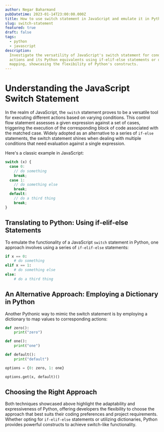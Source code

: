 ```yaml
---
author: Negar Baharmand
pubDatetime: 2023-01-14T23:00:00.000Z
title: How to use switch statement in JavaScript and emulate it in Python?
slug: switch-statement
featured: true
draft: false
tags:
  - python
  - javascript
description:
  Investigate the versatility of JavaScript's switch statement for conditional
  actions and its Python equivalents using if-elif-else statements or dictionary
  mapping, showcasing the flexibility of Python's constructs.
---
```


# Understanding the JavaScript Switch Statement

In the realm of JavaScript, the `switch` statement proves to be a versatile tool for executing different actions based on varying conditions. This control flow statement assesses a given expression against a set of cases, triggering the execution of the corresponding block of code associated with the matched case. Widely adopted as an alternative to a series of `if-else` statements, the switch statement shines when dealing with multiple conditions that need evaluation against a single expression.

Here's a classic example in JavaScript:

```javascript
switch (x) {
  case 0:
    // do something
    break;
  case 1:
    // do something else
    break;
  default:
    // do a third thing
    break;
}
```

## Translating to Python: Using if-elif-else Statements

To emulate the functionality of a JavaScript `switch` statement in Python, one approach involves using a series of `if-elif-else` statements:

```python
if x == 0:
    # do something
elif x == 1:
    # do something else
else:
    # do a third thing
```

## An Alternative Approach: Employing a Dictionary in Python

Another Pythonic way to mimic the switch statement is by employing a dictionary to map values to corresponding actions:

```python
def zero():
    print("zero")

def one():
    print("one")

def default():
    print("default")

options = {0: zero, 1: one}

options.get(x, default)()
```

## Choosing the Right Approach

Both techniques showcased above highlight the adaptability and expressiveness of Python, offering developers the flexibility to choose the approach that best suits their coding preferences and project requirements. Whether opting for `if-elif-else` statements or utilizing dictionaries, Python provides powerful constructs to achieve switch-like functionality.
